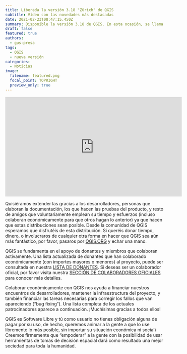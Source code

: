 ```yaml
---
title: Liberada la versión 3.18 "Zürich" de QGIS
subtitle: Vídeo con las novedades más destacadas
date: 2021-02-23T08:47:15.450Z
summary: Disponible la versión 3.18 de QGIS. En esta ocasión, se llama "Zürich".
draft: false
featured: true
authors:
  - gus-presa
tags:
  - QGIS
  - nueva versión
categories:
  - Noticias
image:
  filename: featured.png
  focal_point: TOPRIGHT
  preview_only: true
---
```

<center><iframe width="560" height="315" src="https://www.youtube.com/embed/Yeo6sXVpXvA" frameborder="0" allow="accelerometer; autoplay; clipboard-write; encrypted-media; gyroscope; picture-in-picture" allowfullscreen></iframe></center>

Quisiéramos extender las gracias a los desarrolladores, personas que elaboran la documentación, los que hacen las pruebas del producto, y resto de amigos que voluntariamente emplean su tiempo y esfuerzos (incluso colaboran económicamente para que otros hagan lo anterior) ya que hacen que estas distribuciones sean posible. Desde la comunidad de QGIS esperamos que disfrutéis de esta distribución. Si queréis donar tiempo, dinero, o involucraros de cualquier otra forma en hacer que QGIS sea aún más fantástico, por favor, pasaros por [QGIS.ORG](https://qgis.org/es/site/) y echar una mano.

QGIS se fundamenta en el apoyo de donantes y miembros que colaboran activamente. Una lista actualizada de donantes que han colaborado económicamente (con importes mayores o menores) al proyecto, puede ser consultada en nuestra [LISTA DE DONANTES](https://qgis.org/es/site/about/sustaining_members.html#list-of-donors). Si deseas ser un colaborador oficial, por favor visita nuestra [SECCIÓN DE COLABORADORES OFICIALES](https://qgis.org/es/site/about/sustaining_members.html#list-of-current-sustaining-members) para conocer más detalles.

Colaborar económicamente con QGIS nos ayuda a financiar nuestros encuentros de desarrolladores, mantener la infraestructura del proyecto, y también financiar las tareas necesarias para corregir los fallos que van apareciendo (“bug fixing”). Una lista completa de los actuales patrocinadores aparece a continuación. ¡Muchísimas gracias a todos ellos!

QGIS es Software Libre y tú como usuario no tienes obligación alguna de pagar por su uso, de hecho, queremos animar a la gente a que lo use libremente lo más posible, sin importar su situación económica ni social) Creemos firmemente que “empoderar” a la gente con la posibilidad de usar herramientas de tomas de decisión espacial dará como resultado una mejor sociedad para toda la humanidad.